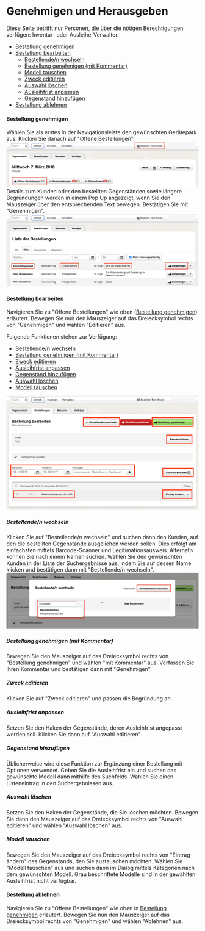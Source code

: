 # Genehmigen und Herausgeben

Diese Seite betrifft nur Personen, die über die nötigen Berechtigungen verfügen: Inventar- oder Ausleihe-Verwalter.

* [Bestellung genehmigen](#bestellung-genehmigen)
* [Bestellung bearbeiten](#bestellung-bearbeiten)
  * [Bestellende/n wechseln](#bestellenden-wechseln)
  * [Bestellung genehmigen \(mit Kommentar\)](#bestellung-genehmigen-mit-kommentar)
  * [Modell tauschen](#modell-tauschen)
  * [Zweck editieren](#zweck-editieren)
  * [Auswahl löschen](#auswahl-editieren)
  * [Ausleihfrist anpassen](#ausleihfrist-anpassen)
  * [Gegenstand hinzufügen](#gegenstand-hinzufügen)
* [Bestellung ablehnen](#bestellung-ablehnen)

#### Bestellung genehmigen

Wählen Sie als erstes in der Navigationsleiste den gewünschten Gerätepark aus. Klicken Sie danach auf "Offene Bestellungen".![](/assets/Verleih_Offene_Bestellungen.png)Details zum Kunden oder den bestellten Gegenständen sowie längere Begründungen werden in einem Pop Up angezeigt, wenn Sie den Mauszeiger über den entsprechenden Text bewegen. Bestätigen Sie mit "Genehmigen".![](/assets/Verleih_Bestellung_genehmigen.png)

#### Bestellung bearbeiten

Navigieren Sie zu "Offene Bestellungen" wie oben \([Bestellung genehmigen](#bestellung-genehmigen)\) erläutert. Bewegen Sie nun den Mauszeiger auf das Dreiecksymbol rechts von "Genehmigen" und wählen "Editieren" aus.

Folgende Funktionen stehen zur Verfügung:

* [Bestellende/n wechseln](#bestellenden-wechseln)
* [Bestellung genehmigen \(mit Kommentar\)](#bestellung-genehmigen-mit-kommentar)
* [Zweck editieren](#zweck-editieren)
* [Ausleihfrist anpassen](#ausleihfrist-anpassen)
* [Gegenstand hinzufügen](#gegenstand-hinzufügen)
* [Auswahl löschen](#auswahl-editieren)
* [Modell tauschen](#modell-tauschen)

![](/assets/Verleih_Bestellung_bearbeiten.png)

##### Bestellende/n wechseln

Klicken Sie auf "Bestellende/n wechseln" und suchen dann den Kunden, auf den die bestellten Gegenstände ausgeliehen werden sollen. Dies erfolgt am einfachsten mittels Barcode-Scanner und Legitimationsausweis. Alternativ können Sie nach einem Namen suchen. Wählen Sie den gewünschten Kunden in der Liste der Suchergebnisse aus, indem Sie auf dessen Name klicken und bestätigen dann mit "Bestellende/n wechseln".![](/assets/Verleih_Bestellenden_wechseln.png)

##### Bestellung genehmigen \(mit Kommentar\)

Bewegen Sie den Mauszeiger auf das Dreiecksymbol rechts von "Bestellung genehmigen" und wählen "mit Kommentar" aus. Verfassen Sie Ihren Kommentar und bestätigen dann mit "Genehmigen".

##### Zweck editieren

Klicken Sie auf "Zweck editieren" und passen die Begründung an.

##### Ausleihfrist anpassen

Setzen Sie den Haken der Gegenstände, deren Ausleihfrist angepasst werden soll. Klicken Sie dann auf "Auswahl editieren".

##### Gegenstand hinzufügen

Üblicherweise wird diese Funktion zur Ergänzung einer Bestellung mit Optionen verwendet. Geben Sie die Ausleihfrist ein und suchen das gewünschte Modell dann mithilfe des Suchfelds. Wählen Sie einen Listeneintrag in den Suchergebnissen aus.

##### Auswahl löschen

Setzen Sie den Haken der Gegenstände, die Sie löschen möchten. Bewegen Sie dann den Mauszeiger auf das Dreiecksymbol rechts von "Auswahl editieren" und wählen "Auswahl löschen" aus.

##### Modell tauschen

Bewegen Sie den Mauszeiger auf das Dreiecksymbol rechts von "Eintrag ändern" des Gegenstands, den Sie austauschen möchten. Wählen Sie "Modell tauschen" aus und suchen dann im Dialog mittels Kategorien nach dem gewünschten Modell. Grau beschriftete Modelle sind in der gewählten Ausleihfrist nicht verfügbar.

#### Bestellung ablehnen

Navigieren Sie zu "Offene Bestellungen" wie oben in [Bestellung genehmigen](#bestellung-genehmigen) erläutert. Bewegen Sie nun den Mauszeiger auf das Dreiecksymbol rechts von "Genehmigen" und wählen "Ablehnen" aus.

